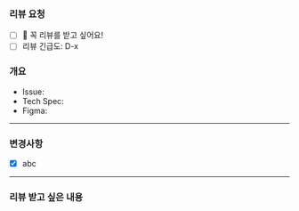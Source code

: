 ### 리뷰 요청
- [ ] 🙋 꼭 리뷰를 받고 싶어요!
- [ ] 리뷰 긴급도: D-x

### 개요
- Issue:  
- Tech Spec: 
- Figma: 

---

### 변경사항
- [x] abc 

---

### 리뷰 받고 싶은 내용
